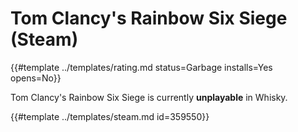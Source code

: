 # Tom Clancy's Rainbow Six Siege (Steam)
<!-- script:Aliases [
    "Rainbow Six Siege Steam",
    "Rainbow Six Siege"
] -->

{{#template ../templates/rating.md status=Garbage installs=Yes opens=No}}

Tom Clancy's Rainbow Six Siege is currently **unplayable** in Whisky.

{{#template ../templates/steam.md id=359550}}